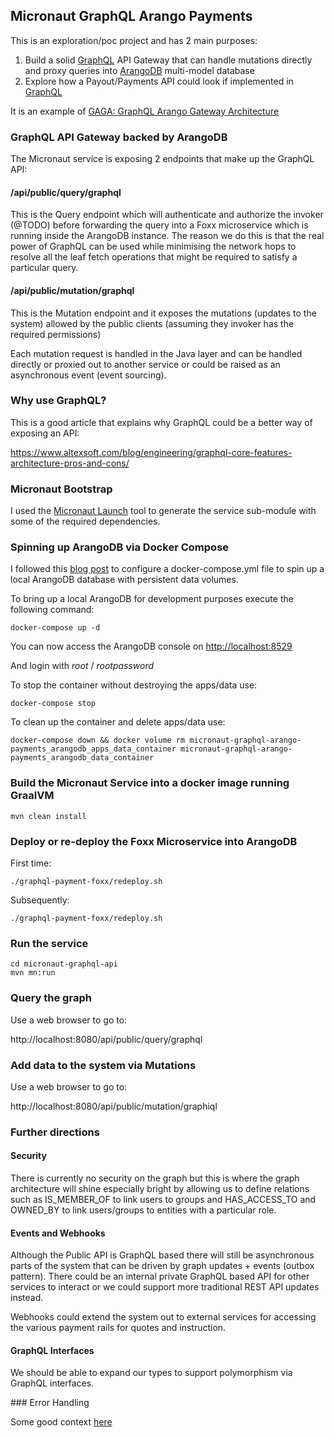## Micronaut GraphQL Arango Payments

This is an exploration/poc project and has 2 main purposes:

1) Build a solid [GraphQL](https://graphql.org) API Gateway that can handle mutations directly and proxy queries into [ArangoDB](https://www.arangodb.com) multi-model database
2) Explore how a Payout/Payments API could look if implemented in [GraphQL](https://graphql.org)

It is an example of [GAGA: GraphQL Arango Gateway Architecture](GAGA.md)

### GraphQL API Gateway backed by ArangoDB

The Micronaut service is exposing 2 endpoints that make up the GraphQL API:

#### /api/public/query/graphql

This is the Query endpoint which will authenticate and authorize the invoker (@TODO) before 
forwarding the query into a Foxx microservice which is running inside the ArangoDB instance.
The reason we do this is that the real power of GraphQL can be used while minimising the
network hops to resolve all the leaf fetch operations that might be required to satisfy a
particular query.

#### /api/public/mutation/graphql

This is the Mutation endpoint and it exposes the mutations (updates to the system) allowed by 
the public clients (assuming they invoker has the required permissions)

Each mutation request is handled in the Java layer and can be handled directly
or proxied out to another service or could be raised as an asynchronous event (event sourcing).

### Why use GraphQL?
This is a good article that explains why GraphQL could be a better way of exposing an API:

https://www.altexsoft.com/blog/engineering/graphql-core-features-architecture-pros-and-cons/


### Micronaut Bootstrap
I used the [Micronaut Launch](https://micronaut.io/launch/) tool to generate the 
service sub-module with some of the required dependencies.

### Spinning up ArangoDB via Docker Compose
I followed this [blog post](https://dev.to/sonyarianto/how-to-spin-arangodb-server-with-docker-and-docker-compose-3c00)
to configure a docker-compose.yml file to spin up a local ArangoDB database with persistent data volumes.

To bring up a local ArangoDB for development purposes execute the following command:

    docker-compose up -d
    
You can now access the ArangoDB console on [http://localhost:8529](http://localhost:8529)

And login with *root* / *rootpassword*

To stop the container without destroying the apps/data use:

    docker-compose stop
    
To clean up the container and delete apps/data use:

    docker-compose down && docker volume rm micronaut-graphql-arango-payments_arangodb_apps_data_container micronaut-graphql-arango-payments_arangodb_data_container
    
### Build the Micronaut Service into a docker image running GraalVM

    mvn clean install
    
### Deploy or re-deploy the Foxx Microservice into ArangoDB

First time:

    ./graphql-payment-foxx/redeploy.sh
    
Subsequently:

    ./graphql-payment-foxx/redeploy.sh
    
### Run the service

    cd micronaut-graphql-api
    mvn mn:run

### Query the graph

Use a web browser to go to:

http://localhost:8080/api/public/query/graphql

### Add data to the system via Mutations

Use a web browser to go to:

http://localhost:8080/api/public/mutation/graphiql


### Further directions


#### Security
There is currently no security on the graph but this is where the graph 
architecture will shine especially bright by allowing us to define 
relations such as IS_MEMBER_OF to link users to groups and HAS_ACCESS_TO 
and OWNED_BY to link users/groups to entities with a particular role.

#### Events and Webhooks
Although the Public API is GraphQL based there will still be asynchronous parts of the
system that can be driven by graph updates + events (outbox pattern).
There could be an internal private GraphQL based API for other services to
interact or we could support more traditional REST API updates instead.

Webhooks could extend the system out to external services for accessing the
various payment rails for quotes and instruction.

#### GraphQL Interfaces
We should be able to expand our types to support polymorphism via GraphQL interfaces.
        
### Error Handling

Some good context [here](https://blog.atomist.com/error-handling-in-graphql)
